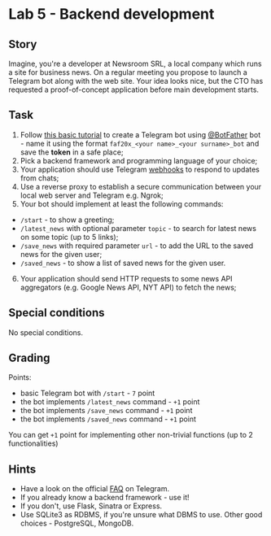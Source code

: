# Lab 5 - Backend development

## Story

Imagine, you're a developer at Newsroom SRL, a local company which runs a site for business news. On a regular meeting you propose to launch a Telegram bot along with the web site. Your idea looks nice, but the CTO has requested a proof-of-concept application before main development starts.

## Task

1. Follow [this basic tutorial](https://core.telegram.org/bots/tutorial) to create a Telegram bot using [@BotFather](https://t.me/botfather) bot - name it using the format `faf20x_<your name>_<your surname>_bot` and save the __token__ in a safe place;
2. Pick a backend framework and programming language of your choice;
3. Your application should use Telegram [webhooks](https://core.telegram.org/bots/api#setwebhook) to respond to updates from chats;
4. Use a reverse proxy to establish a secure communication between your local web server and Telegram e.g. Ngrok;
5. Your bot should implement at least the following commands:
  - `/start` - to show a greeting;
  - `/latest_news` with optional parameter `topic` - to search for latest news on some topic (up to 5 links);
  - `/save_news` with required parameter `url` - to add the URL to the saved news for the given user;
  - `/saved_news` - to show a list of saved news for the given user.

6. Your application should send HTTP requests to some news API aggregators (e.g. Google News API, NYT API) to fetch the news;

## Special conditions

No special conditions.

## Grading

Points:
  - basic Telegram bot with `/start` - `7` point
  - the bot implements `/latest_news` command - `+1` point
  - the bot implements `/save_news` command - `+1` point
  - the bot implements `/saved_news` command - `+1` point

You can get `+1` point for implementing other non-trivial functions (up to 2 functionalities)

## Hints

- Have a look on the official [FAQ](https://core.telegram.org/bots/faq#general-questions) on Telegram.
- If you already know a backend framework - use it!
- If you don't, use Flask, Sinatra or Express.
- Use SQLite3 as RDBMS, if you're unsure what DBMS to use. Other good choices - PostgreSQL, MongoDB.
